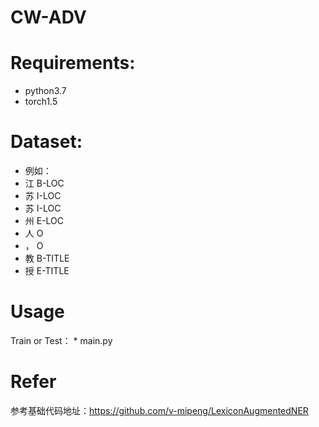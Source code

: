# CW-ADV

# Requirements:
* python3.7 
* torch1.5

# Dataset:
* 例如：
 * 江 B-LOC
 * 苏 I-LOC
 * 苏 I-LOC
 * 州 E-LOC
 * 人 O
 * ， O
 * 教 B-TITLE
 * 授 E-TITLE
 
 
 # Usage
 Train or Test：
     * main.py
 
 # Refer
 参考基础代码地址：https://github.com/v-mipeng/LexiconAugmentedNER
